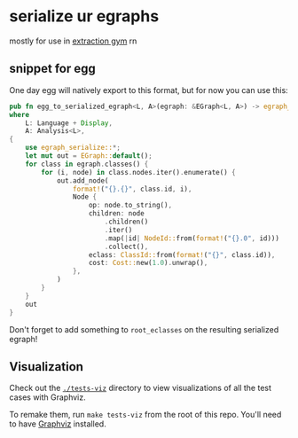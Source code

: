# serialize ur egraphs

mostly for use in [extraction gym](https://github.com/egraphs-good/extraction-gym) rn

## snippet for egg

One day egg will natively export to this format, but for now you can use this:

```rust
pub fn egg_to_serialized_egraph<L, A>(egraph: &EGraph<L, A>) -> egraph_serialize::EGraph
where
    L: Language + Display,
    A: Analysis<L>,
{
    use egraph_serialize::*;
    let mut out = EGraph::default();
    for class in egraph.classes() {
        for (i, node) in class.nodes.iter().enumerate() {
            out.add_node(
                format!("{}.{}", class.id, i),
                Node {
                    op: node.to_string(),
                    children: node
                        .children()
                        .iter()
                        .map(|id| NodeId::from(format!("{}.0", id)))
                        .collect(),
                    eclass: ClassId::from(format!("{}", class.id)),
                    cost: Cost::new(1.0).unwrap(),
                },
            )
        }
    }
    out
}
```

Don't forget to add something to `root_eclasses` on the resulting serialized egraph!


## Visualization

Check out the [`./tests-viz`](./tests-viz) directory to view visualizations of all the test cases with Graphviz.


To remake them, run `make tests-viz` from the root of this repo. You'll need to have [Graphviz](https://graphviz.org/) installed.

